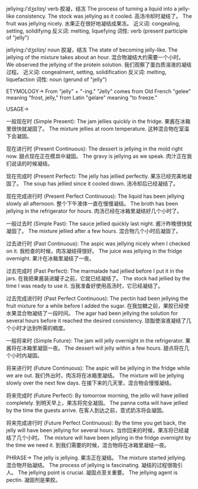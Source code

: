 jellying:/ˈdʒɛliɪŋ/
verb
胶凝，结冻
The process of turning a liquid into a jelly-like consistency.
The stock was jellying as it cooled.  高汤冷却时凝结了。
The fruit was jellying nicely. 水果正在很好地凝结成果冻。
近义词: congealing, setting, solidifying
反义词: melting, liquefying
词性: verb (present participle of "jelly")

jellying:/ˈdʒɛliɪŋ/
noun
胶凝，结冻
The state of becoming jelly-like.
The jellying of the mixture takes about an hour. 混合物凝结大约需要一个小时。
We observed the jellying of the protein solution. 我们观察了蛋白质溶液的凝结过程。
近义词: congealment, setting, solidification
反义词: melting, liquefaction
词性: noun (gerund of "jelly")


ETYMOLOGY->
From "jelly" + "-ing." "Jelly" comes from Old French "gelee" meaning "frost, jelly," from Latin "gelare" meaning "to freeze."

USAGE->

一般现在时 (Simple Present):
The jam jellies quickly in the fridge.  果酱在冰箱里很快就凝固了。
The mixture jellies at room temperature.  这种混合物在室温下会凝固。


现在进行时 (Present Continuous):
The dessert is jellying in the mold right now.  甜点现在正在模具中凝固。
The gravy is jellying as we speak.  肉汁正在我们说话的时候凝结。


现在完成时 (Present Perfect):
The jelly has jellied perfectly.  果冻已经完美地凝固了。
The soup has jellied since it cooled down.  汤冷却后已经凝结了。


现在完成进行时 (Present Perfect Continuous):
The liquid has been jellying slowly all afternoon.  整个下午液体一直在慢慢凝结。
The broth has been jellying in the refrigerator for hours.  肉汤已经在冰箱里凝结好几个小时了。


一般过去时 (Simple Past):
The sauce jellied quickly last night.  酱汁昨晚很快就凝固了。
The mixture jellied after a few hours. 混合物几个小时后凝固了。


过去进行时 (Past Continuous):
The aspic was jellying nicely when I checked on it.  我检查的时候，肉冻凝结得很好。
The juice was jellying in the fridge overnight. 果汁在冰箱里凝结了一夜。


过去完成时 (Past Perfect):
The marmalade had jellied before I put it in the jars.  在我把果酱装进罐子之前，它就已经凝结了。
The stock had jellied by the time I was ready to use it.  当我准备好使用高汤时，它已经凝结了。


过去完成进行时 (Past Perfect Continuous):
The pectin had been jellying the fruit mixture for a while before I added the sugar. 在我加糖之前，果胶已经使水果混合物凝结了一段时间。
The agar had been jellying the solution for several hours before it reached the desired consistency.  琼脂使溶液凝结了几个小时才达到所需的稠度。


一般将来时 (Simple Future):
The jam will jelly overnight in the refrigerator.  果酱将在冰箱里凝固一夜。
The dessert will jelly within a few hours. 甜点将在几个小时内凝固。


将来进行时 (Future Continuous):
The aspic will be jellying in the fridge while we are out. 我们外出时，肉冻将在冰箱里凝结。
The mixture will be jellying slowly over the next few days.  在接下来的几天里，混合物会慢慢凝结。


将来完成时 (Future Perfect):
By tomorrow morning, the jello will have jellied completely.  到明天早上，果冻将完全凝固。
The panna cotta will have jellied by the time the guests arrive.  在客人到达之前，意式奶冻将会凝固。


将来完成进行时 (Future Perfect Continuous):
By the time you get back, the jelly will have been jellying for several hours.  当你回来的时候，果冻将已经凝结了几个小时。
The mixture will have been jellying in the fridge overnight by the time we need it.  到我们需要的时候，混合物将在冰箱里凝结一夜。



PHRASE->
The jelly is jellying. 果冻正在凝结。
The mixture started jellying. 混合物开始凝结。
The process of jellying is fascinating. 凝结的过程很吸引人。
The jellying point is crucial. 凝固点至关重要。
The jellying agent is pectin.  凝固剂是果胶。
